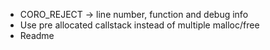 - CORO_REJECT -> line number, function and debug info
- Use pre allocated callstack instead of multiple malloc/free
- Readme
